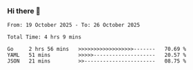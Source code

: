 ### Hi there 👋

<!--
**zhumeme/zhumeme** is a ✨ _special_ ✨ repository because its `README.md` (this file) appears on your GitHub profile.

Here are some ideas to get you started:

- 🔭 I’m currently working on ...
- 🌱 I’m currently learning ...
- 👯 I’m looking to collaborate on ...
- 🤔 I’m looking for help with ...
- 💬 Ask me about ...
- 📫 How to reach me: ...
- 😄 Pronouns: ...
- ⚡ Fun fact: ...
-->

<!--START_SECTION:waka-->

```all_time
From: 19 October 2025 - To: 26 October 2025

Total Time: 4 hrs 9 mins

Go     2 hrs 56 mins   >>>>>>>>>>>>>>>>>>-------   70.69 %
YAML   51 mins         >>>>>--------------------   20.57 %
JSON   21 mins         >>-----------------------   08.75 %
```

<!--END_SECTION:waka-->
